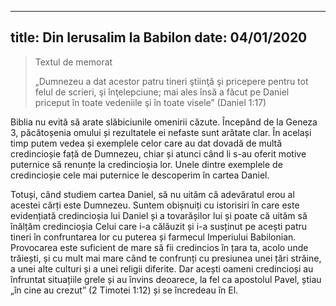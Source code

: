 

---
title:  Din Ierusalim la Babilon
date:   04/01/2020
---

> <p>Textul de memorat</p>
> „Dumnezeu a dat acestor patru tineri ştiinţă şi pricepere pentru tot felul de scrieri, şi înţelepciune; mai ales însă a făcut pe Daniel priceput în toate vedeniile şi în toate visele” (Daniel 1:17)

Biblia nu evită să arate slăbiciunile omenirii căzute. Începând de la Geneza 3, păcătoșenia omului și rezultatele ei nefaste sunt arătate clar. În același timp putem vedea și exemplele celor care au dat dovadă de multă credincioșie față de Dumnezeu, chiar și atunci când li s-au oferit motive puternice să renunțe la credincioșia lor. Unele dintre exemplele de credincioșie cele mai puternice le descoperim în cartea Daniel.

Totuși, când studiem cartea Daniel, să nu uităm că adevăratul erou al acestei cărți este Dumnezeu. Suntem obișnuiți cu istorisiri în care este evidențiată credincioșia lui Daniel și a tovarășilor lui și poate că uităm să înălțăm credincioșia Celui care i-a călăuzit și i-a susținut pe acești patru tineri în confruntarea lor cu puterea și farmecul Imperiului Babilonian. Provocarea este suficient de mare să fii credincios în țara ta, acolo unde trăiești, și cu mult mai mare când te confrunți cu presiunea unei țări străine, a unei alte culturi și a unei religii diferite. Dar acești oameni credincioși au înfruntat situațiile grele și au învins deoarece, la fel ca apostolul Pavel, știau „în cine au crezut” (2 Timotei 1:12) și se încredeau în El.
<!--stackedit_data:
eyJoaXN0b3J5IjpbNDc3MTI0MDI2XX0=
-->